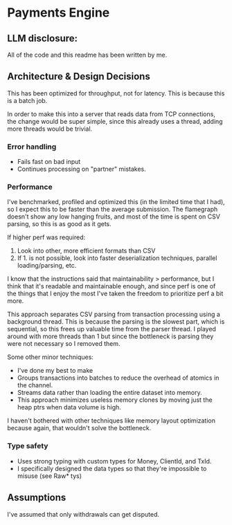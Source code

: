 # Payments Engine

## LLM disclosure:

All of the code and this readme has been written by me.

## Architecture & Design Decisions

This has been optimized for throughput, not for latency. This is because this is a batch job.

In order to make this into a server that reads data from TCP connections, 
the change would be super simple, since this already uses a thread, adding more threads would be trivial.

### Error handling 

- Fails fast on bad input 
- Continues processing on "partner" mistakes.

### Performance

I've benchmarked, profiled and optimized this (in the limited time that I had), 
so I expect this to be faster than the average submission.
The flamegraph doesn't show any low hanging fruits, and most of the time is spent on CSV parsing, so this is as good as it gets.

If higher perf was required:
1. Look into other, more efficient formats than CSV
2. If 1. is not possible, look into faster deserialization techniques, parallel loading/parsing, etc.

I know that the instructions said that maintainability > performance, 
but I think that it's readable and maintainable enough, and since perf 
is one of the things that I enjoy the most I've taken the freedom to prioritize perf a bit more.

This approach separates CSV parsing from transaction processing using a background thread.
This is because the parsing is the slowest part, which is sequential, so this frees up valuable time from the parser thread.
I played around with more threads than 1 but since the bottleneck is parsing they were not necessary so I removed them.

Some other minor techniques:

- I've done my best to make 
- Groups transactions into batches to reduce the overhead of atomics in the channel.
- Streams data rather than loading the entire dataset into memory.
- This approach minimizes useless memory clones by moving just the heap ptrs when data volume is high.

I haven't bothered with other techniques like memory layout optimization because again, that wouldn't solve the bottleneck.

### Type safety

- Uses strong typing with custom types for Money, ClientId, and TxId.
- I specifically designed the data types so that they're impossible to misuse (see Raw* tys)

## Assumptions

I've assumed that only withdrawals can get disputed.
